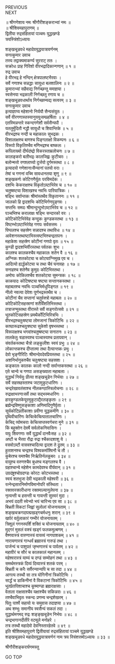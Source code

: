 PREVIOUS  
NEXT  
  
॥ श्रीगणेशाय नमः श्रीगौरीशङ्कराभ्यां नमः ॥  
॥ श्रीशिवमहापुराणम् ॥  
द्वितीया रुद्रसंहितायां पञ्चमः युद्धखण्डे  
त्रयस्त्रिंशोऽध्यायः  
  
  
शङ्खचूडवधे महादेवयुद्धयात्रावर्णनम्  
सनत्कुमार उवाच  
तस्य तद्वाक्यमाकर्ण्य सुरराट् ततः ।  
सक्रोधः प्राह गिरिशो वीरभद्रादिकान्गणान् ॥ १ ॥  
रुद्र उवाच  
हे वीरभद्र हे नन्दिन् क्षेत्रपालष्टभैरवाः ।  
सर्वे गणाश्च सन्नद्धाः सायुधा बलशालिनः ॥ २ ॥  
कुमाराभ्यां सहैवाद्य निर्गच्छन्तु ममाज्ञया ।  
स्वसेनया भद्रकाली निर्गच्छतु रणाय च ॥  
शङ्‌खचूडवधार्थाय निर्गच्छाम्यद्य सत्वरम् ॥ ३ ॥  
सनत्कुमार उवाच  
इत्याज्ञाप्य महेशानो निर्ययौ सैन्यसंयुतः ।  
सर्वे वीरगणास्तस्यानुययुःसम्प्रहर्षिताः ॥ ४ ॥  
एतस्मिन्नन्तरे स्कन्दगणेशौ सर्वसैन्यपौ ।  
यततुर्मुदितौ नद्धौ सायुधौ च शिवान्तिके ॥ ५ ॥  
वीरभद्रश्च नन्दी च महाकालः सुभद्रकः ।  
विशालाक्षश्च बाणश्च पिङ्‌गलाक्षो विकम्पनः ॥ ६ ॥  
विरूपो विकृतिश्चैव मणिभद्रश्च बाष्कलः ।  
कपिलाख्यो दीर्घदंष्द्रो विकरस्ताम्रलोचनः ॥ ७ ॥  
कालङ्‌करो बलीभद्रः कालजिह्वः कुटीचरः ।  
बलोन्मत्तो रणश्लाघ्यो दुर्जयो दुर्गमस्तथा ॥ ८ ॥  
इत्यादयो गणेशानाःसैन्यानां पतयो वराः ।  
तेषां च गणनां वच्मि सावधानतया शृणु ॥ ९ ॥  
शङ्‌खकर्णः कोटिगणैर्युतः परविमर्दकः ।  
दशभिः केकराक्षश्च विकृतोऽष्टाभिरेव च ॥ १० ॥  
चतुष्षष्ट्या विशाखश्च नवभिः पारियात्रिकः ।  
षड्भिः सर्वान्तकः श्रीमांस्तथैव विकृताननः ॥ ११ ॥  
जालको हि द्वादशभिः कोटिभिर्गणपुङ्‌गवः ।  
सप्तभिः समदः श्रीमान्दुन्दुभोऽष्टाभिरेव च ॥ १२ ॥  
पञ्चभिश्च करालाक्षः षड्भिः सन्दारको वरः ।  
कोटिकोटिभिरेवेह कन्दुकः कुण्डकस्तथा ॥ १३ ॥  
विष्टम्भोऽष्टाभिरेवेह गणपः सर्वसत्तमः ।  
पिप्पलश्च सहस्रेण सन्नादश्च तथाविधः ॥ १४ ॥  
आवेशनस्तथाष्टाभिस्त्वष्टभिश्चन्द्रतापनः ।  
महाकेशः सहस्रेण कोटीनां गणपो वृतः ॥ १५ ॥  
कुण्डी द्वादशभिर्वीरस्तथा पर्वतकः शुभः ।  
कालश्च कालकश्चैव महाकालः शतेन वै ॥ १६ ॥  
अग्निकः शतकोट्या च कोट्याग्निमुख एव च ।  
आदित्यो ह्यर्द्धकोट्या च तथा चैवं घनावहः ॥ १७ ॥  
सनाहश्च शतेनैव कुमुदः कोटिभिस्तथा ।  
अमोघः कोकिलश्चैव शतकोट्या सुमन्त्रकः ॥ १८ ॥  
काकपादः कोटिषष्ट्या षष्ट्या सन्तानकस्तथा ।  
महाबलश्च नवभिः पञ्चभिर्मधुपिङ्‌गल ॥ १९ ॥  
नीलो नवत्या देवेशः पूर्णभद्रस्तथैव च ।  
कोटीनां चैव सप्तानां चतुर्वक्त्रो महाबलः ॥ २० ॥  
कोटिकोटिसहस्राणां शतैर्विंशतिभिस्तथा ।  
तत्राजग्मुस्तथा वीरास्ते सर्वे सङ्‌गरोत्सवे ॥ २१ ॥  
भूतकोटिसहस्रेण प्रमथैर्कोटिभिस्त्रिभिः ।  
वीरभद्रश्चतुःषष्ट्या लोमजानां त्रिकोटिभिः ॥ २२ ॥  
काष्ठारूढश्चतुःषष्ट्या सुकेशो वृषभस्तथा ।  
विरूपाक्षश्च भगवांश्चतुष्षष्ट्या सनातनः ॥ २३ ॥  
तालकेतुः षडास्यश्च पञ्चास्यश्च प्रतापवान् ।  
संवर्तकस्तथा चैत्रो लङ्‌कुलीशः स्वयं प्रभुः ॥ २४ ॥  
लोकान्तकश्च दीप्तात्मा तथा दैत्यान्तकः प्रभुः ।  
देवो भृङ्‌गीरिटिः श्रीमान्देवदेवप्रियस्तथा ॥ २५ ॥  
अशनिर्भानुकश्चैव चतुःषष्ट्या सहस्रशः ।  
कङ्‌कालः कालकः कालो नन्दी सर्वान्तकस्तथा ॥ २६ ॥  
एते चान्ये च गणपा असङ्‌ख्याता महाबलाः ।  
युद्धार्थं निर्ययुः प्रीत्या शङ्‌खचूडेन निर्भयाः ॥ २७ ॥  
सर्वे सहस्रहस्ताश्च जटामुकुटधारिणः ।  
चन्द्ररेखावतंसाश्च नीलकण्ठास्त्रिलोचनाः ॥ २८ ॥  
रुद्राक्षाभरणाःसर्वे तथा सद्‌भस्मधारिणः ।  
हारकुण्डलकेयूरमुकुटाद्यैरलङ्‌कृताः ॥ २९ ॥  
ब्रह्मेन्द्रविष्णुसङ्‌काशा अणिमादिगुणैर्वृताः ।  
सूर्यकोटिप्रतीकाशाः प्रवीणा युद्धकर्मणि ॥ ३० ॥  
पृथिवीचारिणः केचित्केचित्पातालचारिणः ।  
केचिद् व्योमचराः केचित्सप्तस्वर्गचरा मुने ॥ ३१ ॥  
किं बहूक्तेन देवर्षे सर्वलोकनिवासिनः ।  
ययुः शिवगणाः सर्वे युद्धार्थं दानवैःसह ॥ ३२ ॥  
अष्टौ च भैरवा रौद्रा रुद्रा श्चैकादशाशु ये ।  
वसवोऽष्टौ वासवश्चादित्या द्वादश ते द्रुतम् ॥ ३३ ॥  
हुताशनश्च चन्द्रश्च विश्वकर्माश्विनौ च तौ ।  
कुबेरश्च यमश्चैव निर्ऋतिर्नलकूबरः ॥ ३४ ॥  
वायुश्च वरुणश्चैव बुधश्च मङ्गलश्च वै ।  
ग्रहाश्चान्ये महेशेन कामदेवश्च वीर्यवान् ॥ ३१ ॥  
उग्रदंष्ट्रश्चोग्रदण्डः कोरटः कोटभस्तथा ।  
स्वयं शतभुजा देवी भद्रकाली महेश्वरी ॥ ३६ ॥  
रत्नेन्द्रसारनिर्माणविमानोपरि संस्थिता ।  
रक्तवस्त्रपरीधाना रक्तमाल्यानुलेपना ॥ ३७ ॥  
नृत्यन्ती च हसन्ती च गायन्ती सुस्वरं मुदा ।  
अभयं ददती स्वेभ्यो भयं चारिभ्य एव सा ॥ ३८ ॥  
बिभ्रती विकटां जिह्वां सुलोलां योजनायताम् ।  
शङ्‌खचक्रगदापद्मखड्गचर्मधनुः शरान् ॥ ३९ ॥  
खर्परं वर्तुलाकारं गम्भीरं योजनायतम् ।  
त्रिशूलं गगनस्पर्शिं शक्तिं च योजनायताम् ॥ ४० ॥  
मुद्‌गरं मुसलं वक्त्रं खड्गं फलकमुल्बणम् ।  
वैष्णवास्त्रं वारुणास्त्रं वायव्यं नागपाशकम् ॥ ४१ ॥  
नारायणास्त्रं गान्धर्वं ब्रह्मास्त्रं गारुडं तथा ।  
पार्जन्यं च पाशुपतं जृम्भणास्त्रं च पार्वतम् ॥ ४२ ॥  
महावीरं च सौरं च कालकालं महानलम् ।  
महेश्वरास्त्रं याम्यं च दण्डं सम्मोहनं तथा ॥ ४३ ॥  
समर्थमस्त्रकं दिव्यं दिव्यास्त्रं शतकं परम् ।  
बिभ्रती च करैः सर्वैरन्यान्यपि च सा तदा ॥ ४४ ॥  
आगत्य तस्थौ सा तत्र योगिनीनां त्रिकोटिभिः ।  
सार्द्धं च डाकिनीनां वै विकटानां त्रिकोटिभिः ॥ ४५ ॥  
भूतप्रेतपिशाचाश्च कूष्माण्डा ब्रह्मराक्षसाः ।  
वेताला राक्षसाश्चैव यक्षाश्चैव सकिन्नराः ॥ ४६ ॥  
तश्चैवाभिवृतः स्कन्दः प्रणम्य चन्द्रशेखरम् ।  
पितुः पार्श्वे सहायो यः समुवास तदाज्ञया ॥ ४७ ॥  
अथ शम्भुः समानीय स्वसैन्यं सकलं तदा ।  
युद्धार्थमगमद्‌ रुद्रः शङ्ङ्खचूडेन निर्भयः ॥ ४८ ॥  
चन्द्रभागानदीतीरे वटमूले मनोहरे ।  
तत्र तस्थौ महादेवो देवनिस्तारहेतवे ॥ ४९ ॥  
इति श्रीशिवमहापुराणे द्वितीयायां रुद्रसंहितायां पञ्चमे युद्धखण्डे  
शङ्खचूडवधे महादेवयुद्धयात्रावर्णनं नाम त्रय स्त्रिंशत्तमोऽध्यायः ॥ ३३ ॥  
  
  
श्रीगौरीशङ्करार्पणमस्तु  
  
GO TOP
